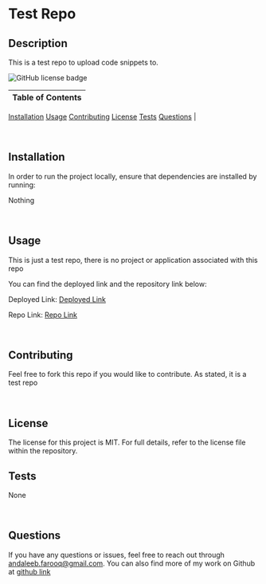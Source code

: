 # Test Repo

## Description
This is a test repo to upload code snippets to.

![GitHub license badge](https://img.shields.io/badge/license-MIT-orange)

Table of Contents |
-------------------|
[Installation](#Installation)
[Usage](#Usage)
[Contributing](#Contributing)
[License](#License)
[Tests](#Tests)
[Questions](#Questions)
|

<br />

## Installation

In order to run the project locally, ensure that dependencies are installed by running:

Nothing

<br />

## Usage

This is just a test repo, there is no project or application associated with this repo

You can find the deployed link and the repository link below:

Deployed Link: [Deployed Link](https://cerafinn.github.io/test-repository)

Repo Link: [Repo Link](https://github.com/cerafinn/test-repository)

<br />

## Contributing

Feel free to fork this repo if you would like to contribute. As stated, it is a test repo

<br />

##  License

The license for this project is MIT. For full details, refer to the license file within the repository.

## Tests

None

<br />

## Questions

If you have any questions or issues, feel free to reach out through andaleeb.farooq@gmail.com.
You can also find more of my work on Github at [github link](https://github.com/cerafinn)
